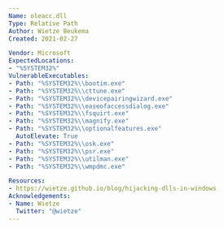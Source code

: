 ```yaml
---
Name: oleacc.dll
Type: Relative Path
Author: Wietze Beukema
Created: 2021-02-27

Vendor: Microsoft
ExpectedLocations:
- "%SYSTEM32%"
VulnerableExecutables:
- Path: "%SYSTEM32%\\bootim.exe"
- Path: "%SYSTEM32%\\cttune.exe"
- Path: "%SYSTEM32%\\devicepairingwizard.exe"
- Path: "%SYSTEM32%\\easeofaccessdialog.exe"
- Path: "%SYSTEM32%\\fsquirt.exe"
- Path: "%SYSTEM32%\\magnify.exe"
- Path: "%SYSTEM32%\\optionalfeatures.exe"
  AutoElevate: True
- Path: "%SYSTEM32%\\osk.exe"
- Path: "%SYSTEM32%\\psr.exe"
- Path: "%SYSTEM32%\\utilman.exe"
- Path: "%SYSTEM32%\\wmpdmc.exe"

Resources:
- https://wietze.github.io/blog/hijacking-dlls-in-windows
Acknowledgements:
- Name: Wietze
  Twitter: "@wietze"
---
```

